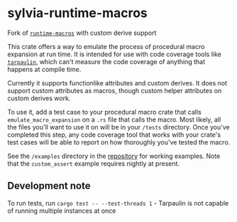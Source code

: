 # sylvia-runtime-macros

Fork of [`runtime-macros`](https://github.com/jeremydavis519/runtime-macros)
with custom derive support

This crate offers a way to emulate the process of procedural macro expansion at run time.
It is intended for use with code coverage tools like [`tarpaulin`], which can't measure
the code coverage of anything that happens at compile time.

Currently it supports functionlike attributes and custom derives. It does not support custom
attributes as macros, though custom helper attributes on custom derives work.

[`tarpaulin`]: https://crates.io/crates/cargo-tarpaulin

To use it, add a test case to your procedural macro crate that calls `emulate_macro_expansion`
on a `.rs` file that calls the macro. Most likely, all the files you'll want to use it on will
be in your `/tests` directory. Once you've completed this step, any code coverage tool that
works with your crate's test cases will be able to report on how thoroughly you've tested the
macro.

See the `/examples` directory in the [repository] for working examples. Note that the
`custom_assert` example requires nightly at present.

[repository]: https://github.com/tonyfinn/runtime-macros


## Development note

To run tests, run `cargo test -- --test-threads 1` - Tarpaulin is not capable of running
multiple instances at once

